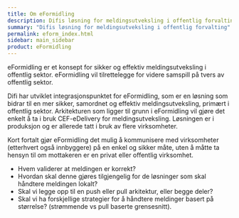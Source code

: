 ```yaml
---
title: Om eFormidling
description: Difis løsning for meldingsutveksling i offentlig forvalting
summary: "Difis løsning for meldingsutveksling i offentlig forvalting"
permalink: eform_index.html
sidebar: main_sidebar
product: eFormidling
---
```



eFormidling er et konsept for sikker og effektiv meldingsutveksling i offentlig sektor. eFormidling vil tilrettelegge for videre samspill på tvers av offentlig sektor.

Difi har utviklet integrasjonspunktet for eFormidling, som er en løsning som bidrar til en mer sikker, samordnet og effektiv meldingsutveksling, primært i offentlig sektor. Arkitekturen som ligger til grunn i eFormidling vil gjøre det enkelt å ta i bruk CEF-eDelivery for meldingsutveksling. Løsningen er i produksjon og er allerede tatt i bruk av flere virksomheter.

Kort fortalt gjør eFormidling det mulig å kommunisere med virksomheter (etterhvert også innbyggere) på en enkel og sikker måte, uten å måtte ta hensyn til om mottakeren er en privat eller offentlig virksomhet.

- Hvem validerer at meldingen er korrekt?
- Hvordan skal denne gjøres tilgjengelig for de løsninger som skal håndtere meldingen lokalt?
- Skal vi legge opp til en push eller pull arkitektur, eller begge deler?
- Skal vi ha forskjellige strategier for å håndtere meldinger basert på størrelse? (strømmende vs pull baserte grensesnitt).

